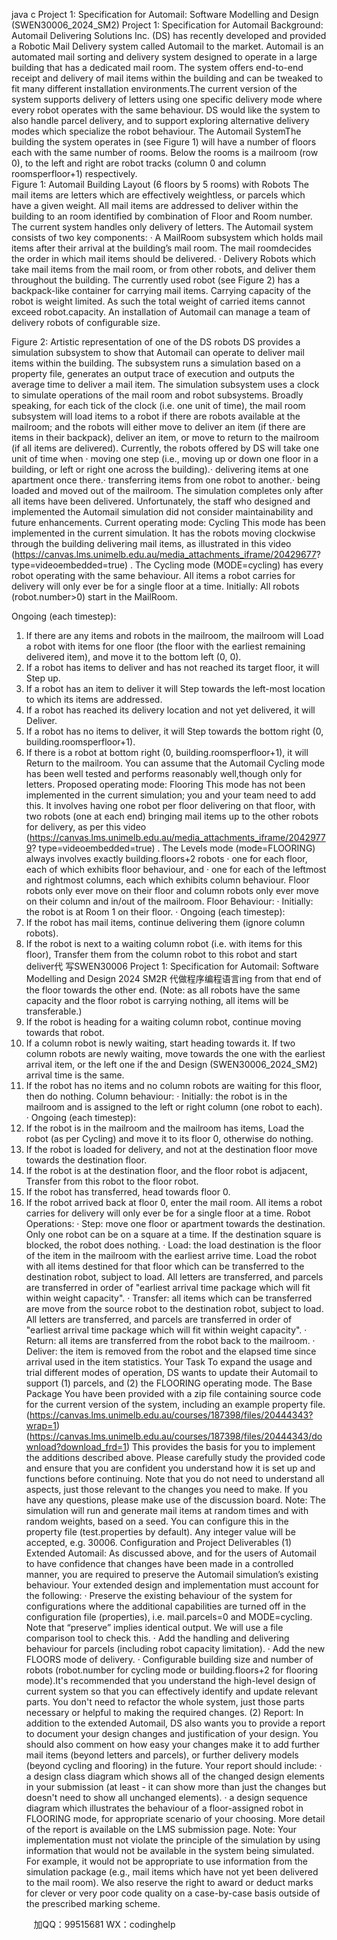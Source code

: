 java c
Project   1:   Specification for Automail:   Software   Modelling and   Design   (SWEN30006_2024_SM2)
Project   1: Specification for   Automail
Background: Automail
Delivering Solutions Inc.   (DS)   has   recently developed and   provided a   Robotic   Mail   Delivery system called Automail to the market. Automail is an automated   mail   sorting   and   delivery system designed to operate   in a large   building that   has   a   dedicated   mail   room.   The   system   offers end-to-end receipt and delivery of mail   items within   the   building   and   can   be   tweaked   to   fit   many different installation environments.The current version of the system supports delivery of letters   using   one   specific   delivery   mode      where every robot operates with the same   behaviour. DS would   like the   system to   also   handle   parcel delivery, and to support exploring alternative delivery   modes which   specialize the   robot      behaviour.
The Automail SystemThe   building the system operates   in (see   Figure   1)   will   have a   number of floors each with   the   same   number of rooms. Below the   rooms   is a   mailroom   (row 0),   to   the   left   and   right   are   robot   tracks (column 0 and column roomsperfloor+1)   respectively.   
Figure   1: Automail   Building   Layout (6 floors   by 5   rooms) with   Robots
The mail   items are   letters which are effectively weightless, or   parcels which   have   a   given   weight. All   mail   items are addressed to deliver within the building to   an   room   identified   by combination of Floor and   Room number.    The current   system   handles   only   delivery   of   letters.
The Automail system consists of two key components:
·      A   MailRoom subsystem which   holds   mail   items after their arrival at the building’s   mail   room. The   mail   roomdecides the order in which mail   items should   be   delivered.
·      Delivery   Robots which take   mail   items from the   mail room, or from other robots,   and   deliver   them throughout the   building. The currently used robot   (see   Figure   2)   has   a   backpack-like container for carrying mail items. Carrying capacity   of the   robot   is weight   limited. As   such   the total weight of carried items cannot exceed robot.capacity.    An   installation   of Automail   can manage a team of delivery   robots of configurable   size.


Figure 2: Artistic representation of one of the   DS   robots
DS provides a simulation subsystem to show that Automail   can   operate to   deliver   mail   items   within the building. The subsystem runs a   simulation   based   on   a   property file,   generates   an output trace of execution and outputs the average time to   deliver a   mail   item.
The simulation subsystem uses a clock to   simulate   operations   of the   mail   room and   robot   subsystems. Broadly speaking, for each tick of the clock   (i.e.   one   unit   of time), the   mail   room   subsystem will load   items to a robot   if there are   robots   available   at the   mailroom;   and   the   robots   will either move to deliver an   item (if there   are   items   in   their   backpack),   deliver   an   item,   or   move   to   return to the   mailroom (if all   items are delivered). Currently,   the   robots   offered   by   DS will   take   one unit of   time   when
·      moving one step   (i.e.,   moving   up or down one floor in   a   building,   or   left   or   right   one   across   the   building).·      delivering items at one apartment once   there.·      transferring items from one robot   to   another.·      being loaded and moved out of   the mailroom.
The simulation completes only after all items   have   been   delivered.
Unfortunately, the staff who designed and implemented the Automail simulation did   not   consider maintainability and future   enhancements.
Current operating mode:   Cycling
This   mode   has   been   implemented   in the current simulation.    It   has the   robots   moving   clockwise through the building delivering mail items, as illustrated in this video (https://canvas.lms.unimelb.edu.au/media_attachments_iframe/20429677? type=videoembedded=true) .
The Cycling mode (MODE=cycling) has every robot operating with the same behaviour. All items a robot carries for delivery will only ever be for a single floor at a time.
Initially: All robots (robot.number>0) start in the MailRoom.




Ongoing   (each timestep):
1.   If there are any   items and   robots   in the   mailroom, the   mailroom will   Load a   robot with   items   for one floor (the floor with the earliest remaining delivered   item),   and   move   it   to   the   bottom   left   (0,   0).
2.   If a   robot   has   items to deliver and   has   not   reached   its target floor,   it will Step   up.
3.   If a   robot   has an   item to deliver it will Step towards   the   left-most   location   to which   its   items   are addressed.
4.   If a   robot   has   reached   its delivery   location and   not yet delivered,   it will   Deliver.
5.   If a   robot   has   no   items to deliver,   it will Step towards the   bottom   right (0,   building.roomsperfloor+1).
6.   If there   is a   robot at   bottom   right (0, building.roomsperfloor+1),   it will   Return to the   mailroom.
You can assume that the Automail Cycling mode   has   been well   tested   and   performs   reasonably   well,though   only   for   letters.
Proposed operating mode:   Flooring
This   mode   has not been   implemented   in the current simulation; you and   your team   need   to   add   this.    It   involves   having one robot   per floor delivering   on that floor,   with   two   robots   (one   at   each   end) bringing mail items up to the other robots for delivery, as per this video   (https://canvas.lms.unimelb.edu.au/media_attachments_iframe/20429779?   type=videoembedded=true) .
The   Levels mode (mode=FLOORING) always involves   exactly   building.floors+2   robots
·      one for each floor, each of which exhibits floor behaviour, and
·      one for each of the leftmost and rightmost columns,   each   which   exhibits   column   behaviour.
Floor robots only ever move on their floor   and   column   robots   only   ever   move   on their   column   and in/out   of the   mailroom.
Floor Behaviour:
·      Initially: the   robot   is at   Room   1 on their floor.   ·      Ongoing   (each timestep):
1.   If the   robot   has   mail   items, continue delivering them (ignore column robots).
2.   If the   robot   is   next to a waiting column   robot (i.e. with   items for this floor), Transfer   them   from the column robot to this robot   and   start   deliver代 写SWEN30006 Project 1: Specification for Automail: Software Modelling and Design 2024 SM2R
代做程序编程语言ing from   that   end   of the floor towards   the other end. (Note: as all   robots   have the same   capacity   and   the   floor   robot   is   carrying   nothing, all items will   be transferable.)
3.   If the   robot   is   heading for a waiting column   robot,   continue   moving towards that robot.
4.   If a column   robot   is   newly waiting, start   heading towards   it.    If two column   robots   are            newly waiting,   move towards the one with the earliest arrival item,   or   the   left   one   if   the   and   Design   (SWEN30006_2024_SM2)   arrival time   is the same.
5.   If the   robot   has   no   items and   no column   robots are waiting for this floor, then do   nothing.   Column behaviour:
·      Initially: the   robot   is   in the   mailroom and   is assigned to the   left or   right column   (one   robot   to   each).
·      Ongoing   (each timestep):
1.   If the   robot   is   in the   mailroom and the   mailroom   has   items,   Load the   robot (as   per   Cycling) and   move   it to   its floor 0, otherwise do   nothing.
2.   If the   robot   is   loaded for delivery, and   not at the destination floor move towards   the   destination floor.
3.   If the   robot   is at the destination floor, and the floor   robot   is   adjacent,   Transfer from this   robot to the floor   robot.
4.   If the robot has transferred,   head towards floor   0.
5.   If the   robot arrived   back at floor 0, enter the   mail   room.
All   items a robot carries for delivery will only   ever   be for a   single   floor   at   a   time.   Robot Operations:
·      Step:   move one floor or apartment towards the destination.    Only   one   robot   can   be   on   a   square at a time. If the destination square   is   blocked,   the   robot   does   nothing.
·      Load: the load destination   is the floor of the item   in the   mailroom   with   the   earliest   arrive
time.   Load the robot with all items destined for that floor which   can   be   transferred   to   the   destination robot, subject to load.    All letters   are   transferred,   and   parcels   are   transferred   in   order of "earliest arrival time package which will fit within weight capacity".
·      Transfer: all   items which can be transferred are   move from the   source   robot   to   the
destination robot, subject to load.    All letters   are   transferred,   and   parcels   are   transferred   in   order of "earliest arrival time package which will fit within weight capacity".
·      Return: all   items are transferred from the robot   back to the   mailroom.
·      Deliver: the   item   is   removed from the   robot and the elapsed time since arrival   used   in   the   item statistics.
Your Task
To expand the usage and trial different   modes of operation,   DS wants   to   update   their Automail   to support (1) parcels, and   (2) the   FLOORING   operating   mode.
The   Base   Package
You   have   been   provided with a zip file containing source code for    the current   version   of   the system,   including an example property file.
(https://canvas.lms.unimelb.edu.au/courses/187398/files/20444343?wrap=1)    
(https://canvas.lms.unimelb.edu.au/courses/187398/files/20444343/download?download_frd=1)
This provides the basis for you to implement   the   additions   described   above.
Please carefully study the provided code and   ensure that   you   are   confident   you   understand      how   it   is set   up and functions   before continuing.   Note that you do   not   need to   understand   all   aspects, just those relevant to the changes you need to   make. If you   have any   questions,   please   make use of the discussion   board.
Note: The simulation will run and generate   mail   items at   random   times   and with   random weights,   based on a seed. You can configure this   in the   property file   (test.properties   by   default).   Any integer value will be   accepted,   e.g.   30006.
Configuration and   Project   Deliverables
(1)   Extended Automail: As discussed above, and for the users of Automail to   have confidence   that changes   have   been   made   in a controlled   manner, you are required   to   preserve   the   Automail simulation’s existing behaviour. Your extended design and   implementation   must   account for the following:
·      Preserve the existing behaviour of the system for configurations where the additional
capabilities are turned off in the   configuration file (properties),   i.e.   mail.parcels=0   and
MODE=cycling.    Note that “preserve” implies   identical output. We   will   use   a   file   comparison   tool to check   this.
·      Add the handling and delivering behaviour for   parcels   (including   robot   capacity   limitation).   ·    Add   the   new   FLOORS   mode   of delivery.
·      Configurable building size and number of robots   (robot.number   for   cycling   mode   or   building.floors+2 for   flooring   mode).It's recommended that you understand the high-level   design   of current   system   so   that   you   can   effectively   identify and update relevant parts. You   don't   need   to   refactor the whole   system, just   those   parts   necessary or helpful to making the   required changes.
(2)   Report:   In addition to the extended Automail, DS also wants you   to   provide   a   report   to   document your design changes and justification of your design. You should also comment on   how easy your changes   make   it to add further mail   items   (beyond   letters and   parcels),   or   further delivery   models (beyond cycling and flooring) in the   future.      Your   report   should   include:
·      a design class diagram which shows all of the changed   design   elements   in your   submission   (at least -   it can show   more than just the changes   but doesn't   need   to   show   all   unchanged elements).
·      a design sequence diagram which illustrates the behaviour   of a   floor-assigned   robot   in   FLOORING mode, for appropriate scenario of your choosing.
More detail of the report   is available on the   LMS   submission   page.
Note: Your implementation   must   not violate the   principle of the simulation by   using   information   that would   not   be available   in the system being simulated.   For example,   it would   not   be appropriate to use   information from the simulation package   (e.g.,   mail   items which   have   not yet   been delivered to the   mail room). We also   reserve the   right to   award   or   deduct   marks for   clever   or very   poor code quality on a case-by-case basis   outside   of the   prescribed   marking   scheme.



         
加QQ：99515681  WX：codinghelp

